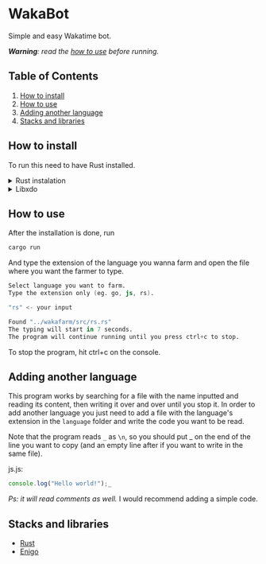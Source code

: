 # WakaBot
Simple and easy Wakatime bot.

_**Warning**: read the [how to use](#start) before running._

## Table of Contents

1. [How to install](#install)
2. [How to use](#start)
2. [Adding another language](#language)
3. [Stacks and libraries](#stacks)

## <a name="install">How to install</a>
    
To run this need to have Rust installed.

<details>
<summary> Rust instalation </summary>

```sh
curl --proto '=https' --tlsv1.2 -sSf https://sh.rustup.rs | sh
```
After the instalation is done run

```sh
rustc -V
# rustc 1.xx.x
cargo -V
# cargo 1.xx.x
```
</details>

<details>
<summary> Libxdo </summary>

You may run into the error "cannot find -lxdo" (missing xdo library) when running the program if you just installed Rust.
To fix this you need to install libxdo-dev.

```sh
# mint:
sudo apt install libxdo-dev

# ubuntu/debian:
sudo apt-get update
sudo apt-get install libxdo-dev

# arch
sudo pacman -S xdotool
```
</details>

## <a name="start">How to use</a>

After the installation is done, run

```sh
cargo run
```
And type the extension of the language you wanna farm and open the file where you want the farmer to type.

```s
Select language you want to farm.
Type the extension only (eg. go, js, rs).

"rs" <- your input

Found "../wakafarm/src/rs.rs"
The typing will start in 7 seconds.
The program will continue running until you press ctrl+c to stop.
```
To stop the program, hit ctrl+c on the console.

## <a name="language">Adding another language</a>

This program works by searching for a file with the name inputted and reading its content, then writing it over and over until you stop it.
In order to add another language you just need to add a file with the language's extension in the ```language``` folder and write the code you want to be read.

Note that the program reads ```_``` as ```\n```, so you should put _ on the end of the line you want to copy (and an empty line after if you want to write in the same file).

js.js:
```js
console.log("Hello world!");_
```
*Ps: it will read comments as well.* I would recommend adding a simple code.

## <a name="stacks">Stacks and libraries</a>

- [Rust](https://www.rust-lang.org/learn)
- [Enigo](https://docs.rs/enigo/latest/enigo/)
